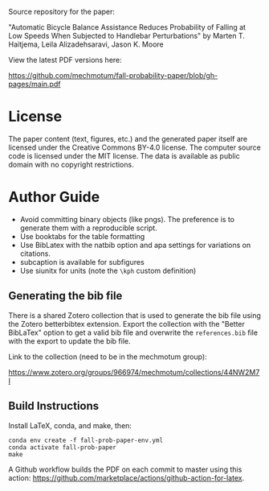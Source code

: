 Source repository for the paper:

"Automatic Bicycle Balance Assistance Reduces Probability of Falling at Low
Speeds When Subjected to Handlebar Perturbations" by Marten T. Haitjema, Leila
Alizadehsaravi, Jason K. Moore

View the latest PDF versions here:

https://github.com/mechmotum/fall-probability-paper/blob/gh-pages/main.pdf

# License

The paper content (text, figures, etc.) and the generated paper itself are
licensed under the Creative Commons BY-4.0 license. The computer source code is
licensed under the MIT license. The data is available as public domain with no
copyright restrictions.

# Author Guide

- Avoid committing binary objects (like pngs). The preference is to generate
  them with a reproducible script.
- Use booktabs for the table formatting
- Use BibLatex with the natbib option and apa settings for variations on
  citations.
- subcaption is available for subfigures
- Use siunitx for units (note the `\kph` custom definition)

## Generating the bib file

There is a shared Zotero collection that is used to generate the bib file using
the Zotero betterbibtex extension. Export the collection with the "Better
BibLaTex" option to get a valid bib file and overwrite the `references.bib`
file with the export to update the bib file.

Link to the collection (need to be in the mechmotum group):

https://www.zotero.org/groups/966974/mechmotum/collections/44NW2M7I

## Build Instructions

Install LaTeX, conda, and make, then:

```
conda env create -f fall-prob-paper-env.yml
conda activate fall-prob-paper
make
```

A Github workflow builds the PDF on each commit to master using this action:
https://github.com/marketplace/actions/github-action-for-latex.
